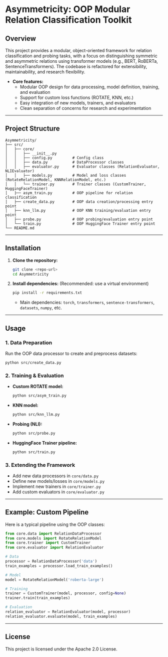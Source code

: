 # Asymmetricity: OOP Modular Relation Classification Toolkit

## Overview

This project provides a modular, object-oriented framework for relation classification and probing tasks, with a focus on distinguishing symmetric and asymmetric relations using transformer models (e.g., BERT, RoBERTa, SentenceTransformers). The codebase is refactored for extensibility, maintainability, and research flexibility.

- **Core features:**
  - Modular OOP design for data processing, model definition, training, and evaluation
  - Support for custom loss functions (ROTATE, KNN, etc.)
  - Easy integration of new models, trainers, and evaluators
  - Clean separation of concerns for research and experimentation

---

## Project Structure

```
Asymmetricity/
├── src/
│   ├── core/
│   │   ├── __init__.py
│   │   ├── config.py         # Config class
│   │   ├── data.py           # DataProcessor classes
│   │   ├── evaluator.py      # Evaluator classes (RelationEvaluator, NLIEvaluator)
│   │   ├── models.py         # Model and loss classes (RotateRelationModel, KNNRelationModel, etc.)
│   │   └── trainer.py        # Trainer classes (CustomTrainer, HuggingFaceTrainer)
│   ├── asym_train.py         # OOP pipeline for relation classification
│   ├── create_data.py        # OOP data creation/processing entry point
│   ├── knn_llm.py            # OOP KNN training/evaluation entry point
│   ├── probe.py              # OOP probing/evaluation entry point
│   └── train.py              # OOP HuggingFace Trainer entry point
└── README.md
```

---

## Installation

1. **Clone the repository:**
   ```bash
   git clone <repo-url>
   cd Asymmetricity
   ```
2. **Install dependencies:**
   (Recommended: use a virtual environment)
   ```bash
   pip install -r requirements.txt
   ```
   - Main dependencies: `torch`, `transformers`, `sentence-transformers`, `datasets`, `numpy`, etc.

---

## Usage

### 1. Data Preparation
Run the OOP data processor to create and preprocess datasets:
```bash
python src/create_data.py
```

### 2. Training & Evaluation

- **Custom ROTATE model:**
  ```bash
  python src/asym_train.py
  ```
- **KNN model:**
  ```bash
  python src/knn_llm.py
  ```
- **Probing (NLI):**
  ```bash
  python src/probe.py
  ```
- **HuggingFace Trainer pipeline:**
  ```bash
  python src/train.py
  ```

### 3. Extending the Framework
- Add new data processors in `core/data.py`
- Define new models/losses in `core/models.py`
- Implement new trainers in `core/trainer.py`
- Add custom evaluators in `core/evaluator.py`

---

## Example: Custom Pipeline
Here is a typical pipeline using the OOP classes:

```python
from core.data import RelationDataProcessor
from core.models import RotateRelationModel
from core.trainer import CustomTrainer
from core.evaluator import RelationEvaluator

# Data
processor = RelationDataProcessor('data')
train_examples = processor.load_train_examples()

# Model
model = RotateRelationModel('roberta-large')

# Training
trainer = CustomTrainer(model, processor, config=None)
trainer.train(train_examples)

# Evaluation
relation_evaluator = RelationEvaluator(model, processor)
relation_evaluator.evaluate(model, train_examples)
```

---

## License
This project is licensed under the Apache 2.0 License.
